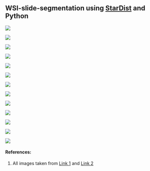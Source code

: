 ## WSI-slide-segmentation using [StarDist](https://github.com/stardist/stardist) and Python

![](https://github.com/ajinkya-kulkarni/WSI-slide-segmentation/blob/main/Test_Files/1_result.png)

![](https://github.com/ajinkya-kulkarni/WSI-slide-segmentation/blob/main/Test_Files/5_result.png)

![](https://github.com/ajinkya-kulkarni/WSI-slide-segmentation/blob/main/Test_Files/8_result.png)

![](https://github.com/ajinkya-kulkarni/WSI-slide-segmentation/blob/main/Test_Files/9_result.png)

![](https://github.com/ajinkya-kulkarni/WSI-slide-segmentation/blob/main/Test_Files/10_result.png)

![](https://github.com/ajinkya-kulkarni/WSI-slide-segmentation/blob/main/Test_Files/15_result.png)

![](https://github.com/ajinkya-kulkarni/WSI-slide-segmentation/blob/main/Test_Files/18_result.png)

![](https://github.com/ajinkya-kulkarni/WSI-slide-segmentation/blob/main/Test_Files/23_result.png)

![](https://github.com/ajinkya-kulkarni/WSI-slide-segmentation/blob/main/Test_Files/25_result.png)

![](https://github.com/ajinkya-kulkarni/WSI-slide-segmentation/blob/main/Test_Files/28_result.png)

![](https://github.com/ajinkya-kulkarni/WSI-slide-segmentation/blob/main/Test_Files/30_result.png)

![](https://github.com/ajinkya-kulkarni/WSI-slide-segmentation/blob/main/Test_Files/31_result.png)

![](https://github.com/ajinkya-kulkarni/WSI-slide-segmentation/blob/main/Test_Files/33_result.png)


#### References:

1. All images taken from [Link 1](https://twitter.com/JMGardnerMD) and [Link 2](https://twitter.com/kiko4docs)
